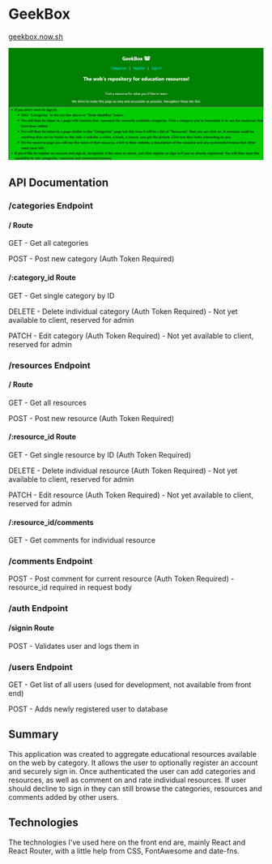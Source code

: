 # GeekBox

[geekbox.now.sh](https://geekbox.now.sh)

![GeekBox Landing Page](./geekbox-screenshot.png)

## API Documentation

### /categories Endpoint

#### / Route

GET - Get all categories

POST - Post new category (Auth Token Required)

#### /:category_id Route

GET - Get single category by ID

DELETE - Delete individual category (Auth Token Required) - Not yet available to client, reserved for admin

PATCH - Edit category (Auth Token Required) - Not yet available to client, reserved for admin

### /resources Endpoint

#### / Route

GET - Get all resources

POST - Post new resource (Auth Token Required)

#### /:resource_id Route

GET - Get single resource by ID (Auth Token Required)

DELETE - Delete individual resource (Auth Token Required) - Not yet available to client, reserved for admin

PATCH - Edit resource (Auth Token Required) - Not yet available to client, reserved for admin

#### /:resource_id/comments

GET - Get comments for individual resource 

### /comments Endpoint

POST - Post comment for current resource (Auth Token Required) - resource_id required in request body

### /auth Endpoint

#### /signin Route

POST - Validates user and logs them in

### /users Endpoint

GET - Get list of all users (used for development, not available from front end)

POST - Adds newly registered user to database

## Summary

This application was created to aggregate educational resources available on the web by category.  It allows the user to optionally register an account and securely sign in.  Once authenticated the user can add categories and resources, as well as comment on and rate individual resources. If user should decline to sign in they can still browse the categories, resources and comments added by other users.

## Technologies

The technologies I've used here on the front end are, mainly React and React Router, with a little help from CSS, FontAwesome and date-fns.